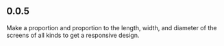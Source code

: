 ## 0.0.5

Make a proportion and proportion to the length, width, and diameter of the screens of all kinds to get a responsive design.
